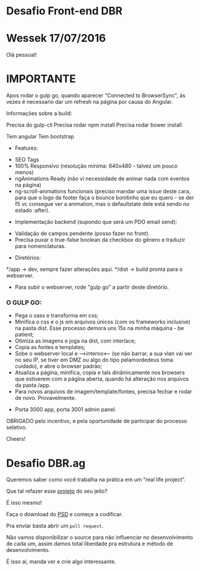 # Desafio Front-end DBR
# Wessek 17/07/2016

Olá pessoal!

# IMPORTANTE
Apos rodar o gulp go, quando aparecer "Connected to BrowserSync", às vezes é necessario dar um refresh na página por causa do Angular.

Informações sobre a build:

Precisa do gulp-cli
Precisa rodar npm install
Precisa rodar bower install

Tem angular
Tem bootstrap

- Features:

* SEO Tags
* 100% Responsivo (resolução mínima: 640x480 - talvez um pouco menos)
* ngAnimations Ready (não vi necessidade de animar nada com eventos na página)
* ng-scroll-animations funcionais (preciso mandar uma issue deste cara, para que o logo da footer faça o bounce bonitinho que eu quero - se der f5 vc consegue ver a animation, mas o defaultstate dele está sendo no estado :after).

- Implementação backend (supondo que será um PDO email send):

* Validação de campos pendente (posso fazer no front).
* Precisa puxar o true-false boolean da checkbox do gênero e traduzir para nomenclaturas.

- Diretórios:

*/app -> dev, sempre fazer alterações aqui.
*/dist -> build pronta para o webserver.

- Para subir o webserver, rode "gulp go" a partir deste diretório.

### O GULP GO: ###

* Pega o sass e transforma em css;
* Minifica o css e o js em arquivos únicos (com os frameworks inclusive) na pasta dist. Esse processo demora uns 15s na minha máquina - be patient;
* Otimiza as imagens e joga na dist, com interlace;
* Copia as fontes e templates;
* Sobe o webserver local e -->interno<-- (se não barrar, a sua vlan vai ver no seu IP, se tiver em DMZ ou algo do tipo pelamordedeus toma cuidado), e abre o browser padrão;
* Atualiza a página, minifica, copia e tals dinâmicamente nos browsers que estiverem com a página aberta, quando há alteração nos arquivos da pasta /app.
* Para novos arquivos de imagem/template/fontes, precisa fechar e rodar de novo. Provavelmente.

- Porta 3000 app, porta 3001 admin panel.

OBRIGADO pelo incentivo, e pela oportunidade de participar do processo seletivo.

Cheers!

Desafio DBR.ag
================

Queremos saber como você trabalha na prática em um “real life project”.  

Que tal refazer esse [projeto][1] do seu jeito?

É isso mesmo!

Faça o download do [PSD][2] e começe a codificar.

Pra enviar basta abrir um `pull request`.

Não vamos disponibilizar o source para não influenciar no desenvolvimento de cada um, assim damos total liberdade pra estrutura e método de desenvolvimento.

É isso aí, manda ver e crie algo interessante.


  [1]: http://vagas.dbr.ag/front
  [2]: http://vagas.dbr.ag/frontend/dbrag_desafio.zip
